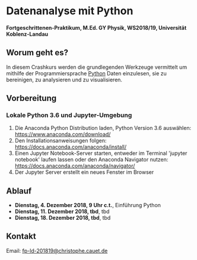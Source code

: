 # Datenanalyse mit Python

#### Fortgeschrittenen-Praktikum, M.Ed. GY Physik, WS2018/19, Universität Koblenz-Landau

## Worum geht es?

In diesem Crashkurs werden die grundlegenden Werkzeuge vermittelt um mithilfe der Programmiersprache [Python](https://www.python.org/) Daten einzulesen, sie zu bereinigen, zu analysieren und zu visualisieren.

## Vorbereitung

### Lokale Python 3.6 und Jupyter-Umgebung

1. Die Anaconda Python Distribution laden, Python Version 3.6 auswählen: <https://www.anaconda.com/download/>
1. Den Installationsanweisungen folgen: <https://docs.anaconda.com/anaconda/install/>
1. Einen Jupyter Notebook-Server starten, entweder im Terminal 'jupyter notebook' laufen lassen oder den Anaconda Navigator nutzen: <https://docs.anaconda.com/anaconda/navigator/>
1. Der Jupyter Server erstellt ein neues Fenster im Browser

## Ablauf

* **Dienstag, 4. Dezember 2018, 9 Uhr c.t.**, Einführung Python
* **Dienstag, 11. Dezember 2018, tbd**, tbd
* **Dienstag, 18. Dezember 2018, tbd**, tbd

## Kontakt

Email: [fp-ld-201819@christophe.cauet.de](mailto:fp-ld-201819@christophe.cauet.de)
